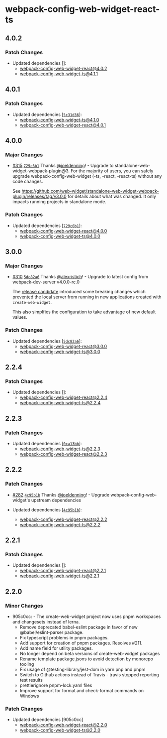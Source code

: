 # webpack-config-web-widget-react-ts

## 4.0.2

### Patch Changes

- Updated dependencies []:
  - webpack-config-web-widget-react@4.0.2
  - webpack-config-web-widget-ts@4.1.1

## 4.0.1

### Patch Changes

- Updated dependencies [[`5c31d36`](https://github.com/web-widget/create-web-widget/commit/5c31d3639e8663be97e435366615f7553341d453)]:
  - webpack-config-web-widget-ts@4.1.0
  - webpack-config-web-widget-react@4.0.1

## 4.0.0

### Major Changes

- [#315](https://github.com/web-widget/create-web-widget/pull/315) [`729c6b1`](https://github.com/web-widget/create-web-widget/commit/729c6b1b537457fe8ec801b40c86c9eb7fb0fa84) Thanks [@joeldenning](https://github.com/joeldenning)! - Upgrade to standalone-web-widget-webpack-plugin@3. For the majority of users, you can safely upgrade webpack-config-web-widget (-ts, -react, -react-ts) without any code changes.

  See https://github.com/web-widget/standalone-web-widget-webpack-plugin/releases/tag/v3.0.0 for details about what was changed. It only impacts running projects in standalone mode.

### Patch Changes

- Updated dependencies [[`729c6b1`](https://github.com/web-widget/create-web-widget/commit/729c6b1b537457fe8ec801b40c86c9eb7fb0fa84)]:
  - webpack-config-web-widget-react@4.0.0
  - webpack-config-web-widget-ts@4.0.0

## 3.0.0

### Major Changes

- [#310](https://github.com/web-widget/create-web-widget/pull/310) [`5dc82a6`](https://github.com/web-widget/create-web-widget/commit/5dc82a6ce97a72a53dc2533fe45d2f02504be4e9) Thanks [@alexristich](https://github.com/alexristich)! - Upgrade to latest config from webpack-dev-server v4.0.0-rc.0

  The [release candidate](https://github.com/webpack/webpack-dev-server/releases/tag/v4.0.0-rc.0) introduced some breaking changes which prevented the local server from running in new applications created with `create-web-widget`.

  This also simplfies the configuration to take advantage of new default values.

### Patch Changes

- Updated dependencies [[`5dc82a6`](https://github.com/web-widget/create-web-widget/commit/5dc82a6ce97a72a53dc2533fe45d2f02504be4e9)]:
  - webpack-config-web-widget-react@3.0.0
  - webpack-config-web-widget-ts@3.0.0

## 2.2.4

### Patch Changes

- Updated dependencies []:
  - webpack-config-web-widget-react@2.2.4
  - webpack-config-web-widget-ts@2.2.4

## 2.2.3

### Patch Changes

- Updated dependencies [[`0ca13bb`](https://github.com/web-widget/create-web-widget/commit/0ca13bb8de64b2329bae04f7bf92b1e9fcb5c47a)]:
  - webpack-config-web-widget-ts@2.2.3
  - webpack-config-web-widget-react@2.2.3

## 2.2.2

### Patch Changes

- [#282](https://github.com/web-widget/create-web-widget/pull/282) [`4c95b1b`](https://github.com/web-widget/create-web-widget/commit/4c95b1b97acd7ee42965ea853d1bd8dce239c017) Thanks [@joeldenning](https://github.com/joeldenning)! - Upgrade webpack-config-web-widget's upstream dependencies

- Updated dependencies [[`4c95b1b`](https://github.com/web-widget/create-web-widget/commit/4c95b1b97acd7ee42965ea853d1bd8dce239c017)]:
  - webpack-config-web-widget-react@2.2.2
  - webpack-config-web-widget-ts@2.2.2

## 2.2.1

### Patch Changes

- Updated dependencies []:
  - webpack-config-web-widget-react@2.2.1
  - webpack-config-web-widget-ts@2.2.1

## 2.2.0

### Minor Changes

- 905c0cc: - The create-web-widget project now uses pnpm workspaces and changesets instead of lerna.
  - Remove deprecated babel-eslint package in favor of new @babel/eslint-parser package.
  - Fix typescript problems in pnpm packages.
  - Add support for creation of pnpm packages. Resolves #211.
  - Add name field for utility packages.
  - No longer depend on beta versions of create-web-widget packages
  - Rename template package.jsons to avoid detection by monorepo tooling
  - Fix usage of @testing-library/jest-dom in yarn pnp and pnpm
  - Switch to Github actions instead of Travis - travis stopped reporting test results
  - prettierignore pnpm-lock.yaml files
  - Improve support for format and check-format commands on Windows

### Patch Changes

- Updated dependencies [905c0cc]
  - webpack-config-web-widget-react@2.2.0
  - webpack-config-web-widget-ts@2.2.0

